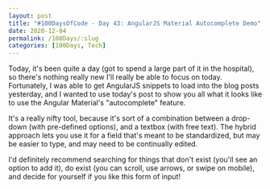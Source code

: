 ```yaml
---
layout: post
title: "#100DaysOfCode - Day 43: AngularJS Material Autocomplete Demo"
date: 2020-12-04
permalink: /100Days/:slug
categories: [100Days, Tech]
---
```


Today, it's been quite a day (got to spend a large part of it in the hospital), so there's nothing really new I'll really be able to focus on today. Fortunately, I was able to get AngularJS snippets to load into the blog posts yesterday, and I wanted to use today's post to show you all what it looks like to use the Angular Material's "autocomplete" feature.

It's a really nifty tool, because it's sort of a combination between a drop-down (with pre-defined options), and a textbox (with free text). The hybrid approach lets you use it for a field that's meant to be standardized, but may be easier to type, and may need to be continually edited.

I'd definitely recommend searching for things that don't exist (you'll see an option to add it), do exist (you can scroll, use arrows, or swipe on mobile), and decide for yourself if you like this form of input!

<html markdown="0">
<script>
    angular.module('myApp').controller('DemoCtrl', function ($scope, $timeout, $q, $log) {
			var self = this;

			self.simulateQuery = false;
			self.isDisabled    = false;

			// list of `state` value/display objects
			self.states        = loadAll();
			self.querySearch   = querySearch;
			self.selectedItemChange = selectedItemChange;
			self.searchTextChange   = searchTextChange;

			self.newState = newState;

			function newState(state) {
				alert("This triggered a function, which passes what you submitted (" + state + "), and can ultimately be added to the list of options you see (unfortunately, I'm unable to do that on a static blog)");
			}

			// ******************************
			// Internal methods
			// ******************************

			/**
			 * Search for states... use $timeout to simulate
			 * remote dataservice call.
			 */
			function querySearch (query) {
				var results = query ? self.states.filter(createFilterFor(query)) : self.states,
						deferred;
				if (self.simulateQuery) {
					deferred = $q.defer();
					$timeout(function () { deferred.resolve(results); }, Math.random() * 1000, false);
					return deferred.promise;
				} else {
					return results;
				}
			}

			function searchTextChange(text) {
				$log.info('Text changed to ' + text);
			}

			function selectedItemChange(item) {
				$log.info('Item changed to ' + JSON.stringify(item));
			}

			/**
			 * Build `states` list of key/value pairs
			 */
			function loadAll() {
				var allStates = 'Alabama, Alaska, Arizona, Arkansas, California, Colorado, Connecticut, Delaware,\
								Florida, Georgia, Hawaii, Idaho, Illinois, Indiana, Iowa, Kansas, Kentucky, Louisiana,\
								Maine, Maryland, Massachusetts, Michigan, Minnesota, Mississippi, Missouri, Montana,\
								Nebraska, Nevada, New Hampshire, New Jersey, New Mexico, New York, North Carolina,\
								North Dakota, Ohio, Oklahoma, Oregon, Pennsylvania, Rhode Island, South Carolina,\
								South Dakota, Tennessee, Texas, Utah, Vermont, Virginia, Washington, West Virginia,\
								Wisconsin, Wyoming';

				return allStates.split(/, +/g).map(function (state) {
					return {
						value: state.toLowerCase(),
						display: state
					};
				});
			}

			/**
			 * Create filter function for a query string
			 */
			function createFilterFor(query) {
				var lowercaseQuery = query.toLowerCase();

				return function filterFn(state) {
					return (state.value.indexOf(lowercaseQuery) === 0);
				};
			}
		}
	);
    </script>

<div ng-controller="DemoCtrl as ctrl" ng-cloak="" class="autocompletedemoBasicUsage" ng-app="MyApp">
  <md-content class="md-padding">
    <form ng-submit="$event.preventDefault()">
      <p id="autocompleteDescription">
        Use <code>md-autocomplete</code> to search for matches from local or remote data sources.
      </p>
      <label id="favoriteStateLabel">Favorite State</label>
      <md-autocomplete ng-disabled="ctrl.isDisabled" md-no-cache="ctrl.noCache" md-selected-item="ctrl.selectedItem" md-search-text-change="ctrl.searchTextChange(ctrl.searchText)" md-search-text="ctrl.searchText" md-selected-item-change="ctrl.selectedItemChange(item)" md-items="item in ctrl.querySearch(ctrl.searchText)" md-item-text="item.display" md-min-length="0" placeholder="Ex. Alaska" input-aria-labelledby="favoriteStateLabel">
        <md-item-template>
          <span md-highlight-text="ctrl.searchText" md-highlight-flags="^i">{[{item.display}]}</span>
        </md-item-template>
        <md-not-found>
          No states matching "{[{ctrl.searchText}]}" were found.
          <a ng-click="ctrl.newState(ctrl.searchText)">Create a new one!</a>
        </md-not-found>
      </md-autocomplete>
      <br>
      <md-checkbox ng-model="ctrl.simulateQuery">Simulate query for results?</md-checkbox>
      <md-checkbox ng-model="ctrl.noCache">Disable caching of queries?</md-checkbox>
      <md-checkbox ng-model="ctrl.isDisabled">Disable the input?</md-checkbox>
      <p id="autocompleteDetailedDescription">
        By default, <code>md-autocomplete</code> will cache results when performing a query.
        After the initial call is performed, it will use the cached results to eliminate unnecessary
        server requests or lookup logic. This can be disabled above.
      </p>
    </form>
  </md-content>
</div>

</html>
Happy coding!

~ Moxnr

